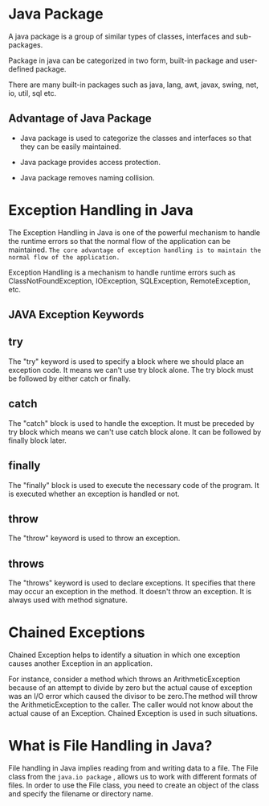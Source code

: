 # Java Package
A java package is a group of similar types of classes, interfaces and sub-packages.

Package in java can be categorized in two form, built-in package and user-defined package.

There are many built-in packages such as java, lang, awt, javax, swing, net, io, util, sql etc.

## Advantage of Java Package

- Java package is used to categorize the classes and interfaces so that they can be easily maintained.
- Java package provides access protection.

- Java package removes naming collision.

# Exception Handling in Java
The Exception Handling in Java is one of the powerful mechanism to handle the runtime errors so that the normal flow of the application can be maintained.
``` The core advantage of exception handling is to maintain the normal flow of the application. ```

Exception Handling is a mechanism to handle runtime errors such as ClassNotFoundException, IOException, SQLException, RemoteException, etc.

## JAVA Exception Keywords
## try
The "try" keyword is used to specify a block where we should place an exception code. It means we can't use try block alone. The try block must be followed by either catch or finally.

## catch
The "catch" block is used to handle the exception. It must be preceded by try block which means we can't use catch block alone. It can be followed by finally block later.

## finally
The "finally" block is used to execute the necessary code of the program. It is executed whether an exception is handled or not.

## throw
The "throw" keyword is used to throw an exception.

## throws
The "throws" keyword is used to declare exceptions. It specifies that there may occur an exception in the method. It doesn't throw an exception. It is always used with method signature.

# Chained Exceptions
Chained Exception helps to identify a situation in which one exception causes another Exception in an application.

For instance, consider a method which throws an ArithmeticException because of an attempt to divide by zero but the actual cause of exception was an I/O error which caused the divisor to be zero.The method will throw the ArithmeticException to the caller. The caller would not know about the actual cause of an Exception. Chained Exception is used in such situations.

# What is File Handling in Java?

File handling in Java implies reading from and writing data to a file. The File class from the ``` java.io package ``` , allows us to work with different formats of files. In order to use the File class, you need to create an object of the class and specify the filename or directory name.